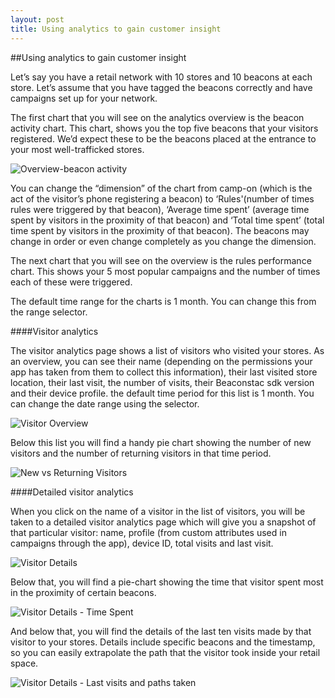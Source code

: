 ```yaml
---
layout: post
title: Using analytics to gain customer insight
---
```


##Using analytics to gain customer insight

Let’s say you have a retail network with 10 stores and 10 beacons at each store. Let’s assume that you have tagged the beacons correctly and have campaigns set up for your network.

The first chart that you will see on the analytics overview is the beacon activity chart. This chart, shows you the top five beacons that your visitors registered. We’d expect these to be the beacons placed at the entrance to your most well-trafficked stores.


![Overview-beacon activity](http://i.imgur.com/3UPraBw.png)

You can change the “dimension” of the chart from camp-on (which is the act of the visitor’s phone registering a beacon) to ‘Rules'(number of times rules were triggered by that beacon), ‘Average time spent’ (average time spent by visitors in the proximity of that beacon) and ‘Total time spent’ (total time spent by visitors in the proximity of that beacon). The beacons may change in order or even change completely as you change the dimension.

The next chart that you will see on the overview is the rules performance chart. This shows your 5 most popular campaigns and the number of times each of these were triggered.

The default time range for the charts is 1 month. You can change this from the range selector.

####Visitor analytics

The visitor analytics page shows a list of visitors who visited your stores. As an overview, you can see their name (depending on the permissions your app has taken from them to collect this information), their last visited store location, their last visit, the number of visits, their Beaconstac sdk version and their device profile. the default time period for this list is 1 month. You can change the date range using the selector.

![Visitor Overview](http://i.imgur.com/HXGVSWg.png)

Below this list you will find a handy pie chart showing the number of new visitors and the number of returning visitors in that time period.

![New vs Returning Visitors](http://i.imgur.com/FFE4mjZ.png)

####Detailed visitor analytics

When you click on the name of a visitor in the list of visitors, you will be taken to a detailed visitor analytics page which will give you a snapshot of that particular visitor: name, profile (from custom attributes used in campaigns through the app), device ID, total visits and last visit.

![Visitor Details](http://i.imgur.com/BUXUToY.png)

Below that, you will find a pie-chart showing the time that visitor spent most in the proximity of certain beacons.

![Visitor Details - Time Spent](http://i.imgur.com/JkVMSXF.png)

And below that, you will find the details of the last ten visits made by that visitor to your stores. Details include specific beacons and the timestamp, so you can easily extrapolate the path that the visitor took inside your retail space.

![Visitor Details - Last visits and paths taken](http://i.imgur.com/gTVHRdl.png)
